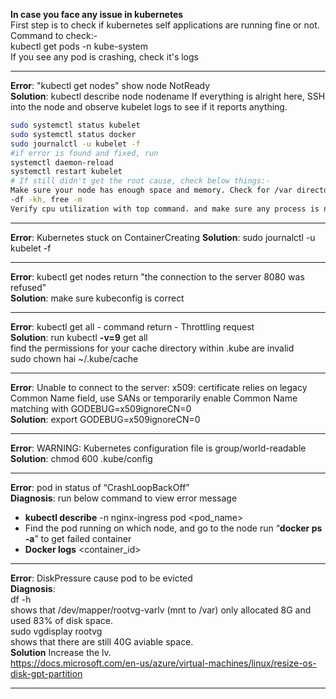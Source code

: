 **In case you face any issue in kubernetes**  
First step is to check if kubernetes self applications are running fine or not. Command to check:-  
kubectl get pods -n kube-system  
If you see any pod is crashing, check it's logs

---
**Error**: "kubectl get nodes" show node NotReady  
**Solution**: kubectl describe node nodename
If everything is alright here, SSH into the node and observe kubelet logs to see if it reports anything.  
```sh
sudo systemctl status kubelet
sudo systemctl status docker
sudo journalctl -u kubelet -f
#if error is found and fixed, run  
systemctl daemon-reload  
systemctl restart kubelet
# If still didn't get the root cause, check below things:-
Make sure your node has enough space and memory. Check for /var directory space especially. command to check:-  
-df -kh, free -m
Verify cpu utilization with top command. and make sure any process is not taking an unexpected memory.    
```
---
**Error**: Kubernetes stuck on ContainerCreating
**Solution**: sudo journalctl -u kubelet -f

---
**Error**: kubectl get nodes return "the connection to the server 8080 was refused"  
**Solution**: make sure kubeconfig is correct    

---
**Error**: kubectl get all - command return - Throttling request  
**Solution**: run kubectl **-v=9** get all  
find the permissions for your cache directory within .kube are invalid  
sudo chown hai ~/.kube/cache  

---
**Error**: Unable to connect to the server: x509: certificate relies on legacy Common Name field, use SANs or temporarily enable Common Name matching with GODEBUG=x509ignoreCN=0  
**Solution**: export GODEBUG=x509ignoreCN=0  

---
**Error**: WARNING: Kubernetes configuration file is group/world-readable  
**Solution**: chmod 600 .kube/config

---
**Error**: pod in status of “CrashLoopBackOff”  
**Diagnosis**: run below command to view error message  
- **kubectl describe** -n nginx-ingress pod <pod_name>
- Find the pod running on which node, and go to the node run “**docker ps -a**” to get failed container
- **Docker logs** <container_id>

---
**Error**: DiskPressure cause pod to be evicted  
**Diagnosis**:  
df -h  
shows that /dev/mapper/rootvg-varlv (mnt to /var) only allocated 8G and used 83% of disk space.  
sudo vgdisplay rootvg  
shows that there are still 40G aviable space.   
**Solution**
Increase the lv.  
https://docs.microsoft.com/en-us/azure/virtual-machines/linux/resize-os-disk-gpt-partition  

---
